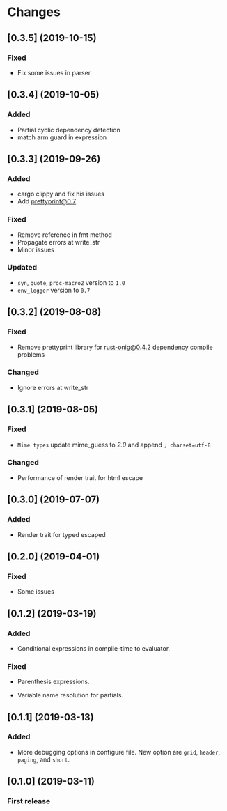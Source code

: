 # Changes
## [0.3.5] (2019-10-15)

### Fixed

- Fix some issues in parser

## [0.3.4] (2019-10-05)

### Added

- Partial cyclic dependency detection
- match arm guard in expression

## [0.3.3] (2019-09-26)

### Added

- cargo clippy and fix his issues
- Add prettyprint@0.7

### Fixed

- Remove reference in fmt method
- Propagate errors at write_str
- Minor issues

### Updated

- `syn`, `quote`, `proc-macro2` version to `1.0`
- `env_logger` version to `0.7`

## [0.3.2] (2019-08-08)

### Fixed

- Remove prettyprint library for rust-onig@0.4.2 dependency compile problems

### Changed

- Ignore errors at write_str

## [0.3.1] (2019-08-05)

### Fixed 

- `Mime types` update mime_guess to *2.0* and append `; charset=utf-8`

### Changed 

- Performance of render trait for html escape

## [0.3.0] (2019-07-07)

### Added

- Render trait for typed escaped

## [0.2.0] (2019-04-01)

### Fixed

- Some issues

## [0.1.2] (2019-03-19)

### Added 

- Conditional expressions in compile-time to evaluator.

### Fixed 

- Parenthesis expressions.

- Variable name resolution for partials.

## [0.1.1] (2019-03-13)

### Added

- More debugging options in configure file. New option are `grid`, `header`, `paging`, and `short`.

## [0.1.0] (2019-03-11)

### First release
